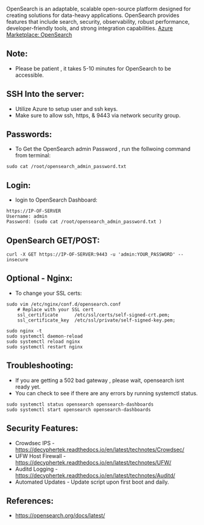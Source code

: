 OpenSearch is an adaptable, scalable open-source platform designed for creating solutions for data-heavy applications. OpenSearch provides features that include search, security, observability, robust performance, developer-friendly tools, and strong integration capabilities.  [Azure Marketplace: OpenSearch ](https://azuremarketplace.microsoft.com/en-us/marketplace/apps/decyphertek.opensearch?tab=Overview)

Note:
-----
* Please be patient , it takes 5-10 minutes for OpenSearch to be accessible. 

SSH Into the server:
--------------------
* Utilize Azure to setup user and ssh keys. 
* Make sure to allow ssh, https, & 9443 via network security group.

Passwords:
----------
* To Get the OpenSearch admin Password , run the follwoing command from terminal:
```
sudo cat /root/opensearch_admin_password.txt
```

Login:
------
* login to OpenSearch Dashboard:
```
https://IP-OF-SERVER
Username: admin
Password: (sudo cat /root/opensearch_admin_password.txt )
```

OpenSearch GET/POST:
--------------------
```
curl -X GET https://IP-OF-SERVER:9443 -u 'admin:YOUR_PASSWORD' --insecure
```

Optional - Nginx:
------
* To change your SSL certs:
```
sudo vim /etc/nginx/conf.d/opensearch.conf
    # Replace with your SSL cert
    ssl_certificate      /etc/ssl/certs/self-signed-crt.pem;
    ssl_certificate_key  /etc/ssl/private/self-signed-key.pem;

sudo nginx -t
sudo systemctl daemon-reload
sudo systemctl reload nginx
sudo systemctl restart nginx
```

Troubleshooting:
----------------
* If you are getting a 502 bad gateway , please wait, opensearch isnt ready yet.
* You can check to see if there are any errors by running systemctl status. 
```
sudo systemctl status opensearch opensearch-dashboards
sudo systemctl start opensearch opensearch-dashboards
```

Security Features:
------------------
* Crowdsec IPS - https://decyphertek.readthedocs.io/en/latest/technotes/Crowdsec/
* UFW Host Firewall - https://decyphertek.readthedocs.io/en/latest/technotes/UFW/
* Auditd Logging - https://decyphertek.readthedocs.io/en/latest/technotes/Auditd/
* Automated Updates - Update script upon first boot and daily.

References:
-----------
* https://opensearch.org/docs/latest/